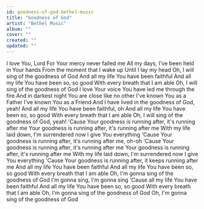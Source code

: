 ```yaml
---
id: goodness-of-god-bethel-music
title: "Goodness of God"
artist: "Bethel Music"
album: ""
cover: ""
created: ""
updated: ""
---
```


I love You, Lord
For Your mercy never failed me
All my days, I've been held in Your hands
From the moment that I wake up
Until I lay my head
Oh, I will sing of the goodness of God
And all my life You have been faithful
And all my life You have been so, so good
With every breath that I am able
Oh, I will sing of the goodness of God
I love Your voice
You have led me through the fire
And in darkest night You are close like no other
I've known You as a Father
I've known You as a Friend
And I have lived in the goodness of God, yeah!
And all my life You have been faithful, oh
And all my life You have been so, so good
With every breath that I am able
Oh, I will sing of the goodness of God, yeah!
'Cause Your goodness is running after, it's running after me
Your goodness is running after, it's running after me
With my life laid down, I'm surrendered now
I give You everything
'Cause Your goodness is running after, it's running after me, oh-oh
'Cause Your goodness is running after, it's running after me
Your goodness is running after, it's running after me
With my life laid down, I'm surrendered now
I give You everything
'Cause Your goodness is running after, it keeps running after me
And all my life You have been faithful
And all my life You have been so, so good
With every breath that I am able
Oh, I'm gonna sing of the goodness of God
I'm gonna sing, I'm gonna sing
'Cause all my life You have been faithful
And all my life You have been so, so good
With every breath that I am able
Oh, I'm gonna sing of the goodness of God
Oh, I'm gonna sing of the goodness of God